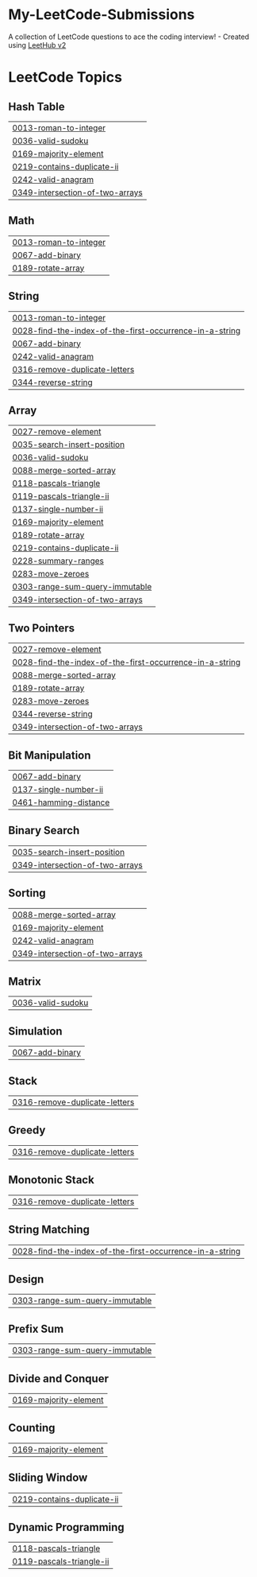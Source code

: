 # My-LeetCode-Submissions
A collection of LeetCode questions to ace the coding interview! - Created using [LeetHub v2](https://github.com/arunbhardwaj/LeetHub-2.0)

<!---LeetCode Topics Start-->
# LeetCode Topics
## Hash Table
|  |
| ------- |
| [0013-roman-to-integer](https://github.com/HadeelJamoul/My-LeetCode-Submissions/tree/master/0013-roman-to-integer) |
| [0036-valid-sudoku](https://github.com/HadeelJamoul/My-LeetCode-Submissions/tree/master/0036-valid-sudoku) |
| [0169-majority-element](https://github.com/HadeelJamoul/My-LeetCode-Submissions/tree/master/0169-majority-element) |
| [0219-contains-duplicate-ii](https://github.com/HadeelJamoul/My-LeetCode-Submissions/tree/master/0219-contains-duplicate-ii) |
| [0242-valid-anagram](https://github.com/HadeelJamoul/My-LeetCode-Submissions/tree/master/0242-valid-anagram) |
| [0349-intersection-of-two-arrays](https://github.com/HadeelJamoul/My-LeetCode-Submissions/tree/master/0349-intersection-of-two-arrays) |
## Math
|  |
| ------- |
| [0013-roman-to-integer](https://github.com/HadeelJamoul/My-LeetCode-Submissions/tree/master/0013-roman-to-integer) |
| [0067-add-binary](https://github.com/HadeelJamoul/My-LeetCode-Submissions/tree/master/0067-add-binary) |
| [0189-rotate-array](https://github.com/HadeelJamoul/My-LeetCode-Submissions/tree/master/0189-rotate-array) |
## String
|  |
| ------- |
| [0013-roman-to-integer](https://github.com/HadeelJamoul/My-LeetCode-Submissions/tree/master/0013-roman-to-integer) |
| [0028-find-the-index-of-the-first-occurrence-in-a-string](https://github.com/HadeelJamoul/My-LeetCode-Submissions/tree/master/0028-find-the-index-of-the-first-occurrence-in-a-string) |
| [0067-add-binary](https://github.com/HadeelJamoul/My-LeetCode-Submissions/tree/master/0067-add-binary) |
| [0242-valid-anagram](https://github.com/HadeelJamoul/My-LeetCode-Submissions/tree/master/0242-valid-anagram) |
| [0316-remove-duplicate-letters](https://github.com/HadeelJamoul/My-LeetCode-Submissions/tree/master/0316-remove-duplicate-letters) |
| [0344-reverse-string](https://github.com/HadeelJamoul/My-LeetCode-Submissions/tree/master/0344-reverse-string) |
## Array
|  |
| ------- |
| [0027-remove-element](https://github.com/HadeelJamoul/My-LeetCode-Submissions/tree/master/0027-remove-element) |
| [0035-search-insert-position](https://github.com/HadeelJamoul/My-LeetCode-Submissions/tree/master/0035-search-insert-position) |
| [0036-valid-sudoku](https://github.com/HadeelJamoul/My-LeetCode-Submissions/tree/master/0036-valid-sudoku) |
| [0088-merge-sorted-array](https://github.com/HadeelJamoul/My-LeetCode-Submissions/tree/master/0088-merge-sorted-array) |
| [0118-pascals-triangle](https://github.com/HadeelJamoul/My-LeetCode-Submissions/tree/master/0118-pascals-triangle) |
| [0119-pascals-triangle-ii](https://github.com/HadeelJamoul/My-LeetCode-Submissions/tree/master/0119-pascals-triangle-ii) |
| [0137-single-number-ii](https://github.com/HadeelJamoul/My-LeetCode-Submissions/tree/master/0137-single-number-ii) |
| [0169-majority-element](https://github.com/HadeelJamoul/My-LeetCode-Submissions/tree/master/0169-majority-element) |
| [0189-rotate-array](https://github.com/HadeelJamoul/My-LeetCode-Submissions/tree/master/0189-rotate-array) |
| [0219-contains-duplicate-ii](https://github.com/HadeelJamoul/My-LeetCode-Submissions/tree/master/0219-contains-duplicate-ii) |
| [0228-summary-ranges](https://github.com/HadeelJamoul/My-LeetCode-Submissions/tree/master/0228-summary-ranges) |
| [0283-move-zeroes](https://github.com/HadeelJamoul/My-LeetCode-Submissions/tree/master/0283-move-zeroes) |
| [0303-range-sum-query-immutable](https://github.com/HadeelJamoul/My-LeetCode-Submissions/tree/master/0303-range-sum-query-immutable) |
| [0349-intersection-of-two-arrays](https://github.com/HadeelJamoul/My-LeetCode-Submissions/tree/master/0349-intersection-of-two-arrays) |
## Two Pointers
|  |
| ------- |
| [0027-remove-element](https://github.com/HadeelJamoul/My-LeetCode-Submissions/tree/master/0027-remove-element) |
| [0028-find-the-index-of-the-first-occurrence-in-a-string](https://github.com/HadeelJamoul/My-LeetCode-Submissions/tree/master/0028-find-the-index-of-the-first-occurrence-in-a-string) |
| [0088-merge-sorted-array](https://github.com/HadeelJamoul/My-LeetCode-Submissions/tree/master/0088-merge-sorted-array) |
| [0189-rotate-array](https://github.com/HadeelJamoul/My-LeetCode-Submissions/tree/master/0189-rotate-array) |
| [0283-move-zeroes](https://github.com/HadeelJamoul/My-LeetCode-Submissions/tree/master/0283-move-zeroes) |
| [0344-reverse-string](https://github.com/HadeelJamoul/My-LeetCode-Submissions/tree/master/0344-reverse-string) |
| [0349-intersection-of-two-arrays](https://github.com/HadeelJamoul/My-LeetCode-Submissions/tree/master/0349-intersection-of-two-arrays) |
## Bit Manipulation
|  |
| ------- |
| [0067-add-binary](https://github.com/HadeelJamoul/My-LeetCode-Submissions/tree/master/0067-add-binary) |
| [0137-single-number-ii](https://github.com/HadeelJamoul/My-LeetCode-Submissions/tree/master/0137-single-number-ii) |
| [0461-hamming-distance](https://github.com/HadeelJamoul/My-LeetCode-Submissions/tree/master/0461-hamming-distance) |
## Binary Search
|  |
| ------- |
| [0035-search-insert-position](https://github.com/HadeelJamoul/My-LeetCode-Submissions/tree/master/0035-search-insert-position) |
| [0349-intersection-of-two-arrays](https://github.com/HadeelJamoul/My-LeetCode-Submissions/tree/master/0349-intersection-of-two-arrays) |
## Sorting
|  |
| ------- |
| [0088-merge-sorted-array](https://github.com/HadeelJamoul/My-LeetCode-Submissions/tree/master/0088-merge-sorted-array) |
| [0169-majority-element](https://github.com/HadeelJamoul/My-LeetCode-Submissions/tree/master/0169-majority-element) |
| [0242-valid-anagram](https://github.com/HadeelJamoul/My-LeetCode-Submissions/tree/master/0242-valid-anagram) |
| [0349-intersection-of-two-arrays](https://github.com/HadeelJamoul/My-LeetCode-Submissions/tree/master/0349-intersection-of-two-arrays) |
## Matrix
|  |
| ------- |
| [0036-valid-sudoku](https://github.com/HadeelJamoul/My-LeetCode-Submissions/tree/master/0036-valid-sudoku) |
## Simulation
|  |
| ------- |
| [0067-add-binary](https://github.com/HadeelJamoul/My-LeetCode-Submissions/tree/master/0067-add-binary) |
## Stack
|  |
| ------- |
| [0316-remove-duplicate-letters](https://github.com/HadeelJamoul/My-LeetCode-Submissions/tree/master/0316-remove-duplicate-letters) |
## Greedy
|  |
| ------- |
| [0316-remove-duplicate-letters](https://github.com/HadeelJamoul/My-LeetCode-Submissions/tree/master/0316-remove-duplicate-letters) |
## Monotonic Stack
|  |
| ------- |
| [0316-remove-duplicate-letters](https://github.com/HadeelJamoul/My-LeetCode-Submissions/tree/master/0316-remove-duplicate-letters) |
## String Matching
|  |
| ------- |
| [0028-find-the-index-of-the-first-occurrence-in-a-string](https://github.com/HadeelJamoul/My-LeetCode-Submissions/tree/master/0028-find-the-index-of-the-first-occurrence-in-a-string) |
## Design
|  |
| ------- |
| [0303-range-sum-query-immutable](https://github.com/HadeelJamoul/My-LeetCode-Submissions/tree/master/0303-range-sum-query-immutable) |
## Prefix Sum
|  |
| ------- |
| [0303-range-sum-query-immutable](https://github.com/HadeelJamoul/My-LeetCode-Submissions/tree/master/0303-range-sum-query-immutable) |
## Divide and Conquer
|  |
| ------- |
| [0169-majority-element](https://github.com/HadeelJamoul/My-LeetCode-Submissions/tree/master/0169-majority-element) |
## Counting
|  |
| ------- |
| [0169-majority-element](https://github.com/HadeelJamoul/My-LeetCode-Submissions/tree/master/0169-majority-element) |
## Sliding Window
|  |
| ------- |
| [0219-contains-duplicate-ii](https://github.com/HadeelJamoul/My-LeetCode-Submissions/tree/master/0219-contains-duplicate-ii) |
## Dynamic Programming
|  |
| ------- |
| [0118-pascals-triangle](https://github.com/HadeelJamoul/My-LeetCode-Submissions/tree/master/0118-pascals-triangle) |
| [0119-pascals-triangle-ii](https://github.com/HadeelJamoul/My-LeetCode-Submissions/tree/master/0119-pascals-triangle-ii) |
<!---LeetCode Topics End-->